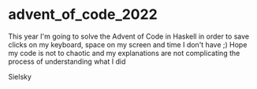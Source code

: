 # advent_of_code_2022
This year I'm going to solve the Advent of Code in Haskell in order to save clicks on my keyboard, space on my screen and time I don't have ;)
Hope my code is not to chaotic and my explanations are not complicating the process of understanding what I did 

Sielsky
